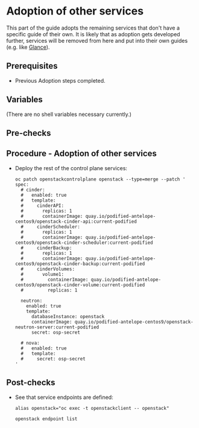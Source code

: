 # Adoption of other services

This part of the guide adopts the remaining services that don't have a
specific guide of their own. It is likely that as adoption gets
developed further, services will be removed from here and put into
their own guides (e.g. like
[Glance](https://github.com/openstack-k8s-operators/data-plane-adoption/blob/main/glance_adoption.md)).

## Prerequisites

* Previous Adoption steps completed.

## Variables

(There are no shell variables necessary currently.)

## Pre-checks

## Procedure - Adoption of other services


* Deploy the rest of the control plane services:

  ```
  oc patch openstackcontrolplane openstack --type=merge --patch '
  spec:
    # cinder:
    #   enabled: true
    #   template:
    #     cinderAPI:
    #       replicas: 1
    #       containerImage: quay.io/podified-antelope-centos9/openstack-cinder-api:current-podified
    #     cinderScheduler:
    #       replicas: 1
    #       containerImage: quay.io/podified-antelope-centos9/openstack-cinder-scheduler:current-podified
    #     cinderBackup:
    #       replicas: 1
    #       containerImage: quay.io/podified-antelope-centos9/openstack-cinder-backup:current-podified
    #     cinderVolumes:
    #       volume1:
    #         containerImage: quay.io/podified-antelope-centos9/openstack-cinder-volume:current-podified
    #         replicas: 1

    neutron:
      enabled: true
      template:
        databaseInstance: openstack
        containerImage: quay.io/podified-antelope-centos9/openstack-neutron-server:current-podified
        secret: osp-secret

    # nova:
    #   enabled: true
    #   template:
    #     secret: osp-secret
  '
  ```


## Post-checks

* See that service endpoints are defined:

  ```
  alias openstack="oc exec -t openstackclient -- openstack"

  openstack endpoint list
  ```
